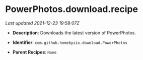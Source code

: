 # PowerPhotos.download.recipe

_Last updated 2021-12-23 19:58:07Z_

- **Description**: Downloads the latest version of PowerPhotos.

- **Identifier**: `com.github.homebysix.download.PowerPhotos`

- **Parent Recipes**: `None`